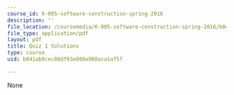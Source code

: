 ```yaml
---
course_id: 6-005-software-construction-spring-2016
description: ''
file_location: /coursemedia/6-005-software-construction-spring-2016/b041ab0cec88df93e808e908aca1af5f_MIT6_005S16_Quiz1_soln.pdf
file_type: application/pdf
layout: pdf
title: Quiz 1 Solutions
type: course
uid: b041ab0cec88df93e808e908aca1af5f

---
```

None